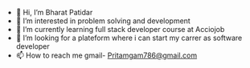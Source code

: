 - 👋 Hi, I’m Bharat Patidar
- 👀 I’m interested in problem solving and development
- 🌱 I’m currently learning full stack developer course at Acciojob
- 💞️ I’m looking for a plateform where i can start my carrer as software developer
- 📫 How to reach me gmail- Pritamgam786@gmail.com

<!---
Buma78/Buma78 is a ✨ special ✨ repository because its `README.md` (this file) appears on your GitHub profile.
You can click the Preview link to take a look at your changes.
--->

